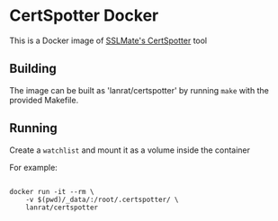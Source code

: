 
# CertSpotter Docker

This is a Docker image of [SSLMate's CertSpotter](https://github.com/SSLMate/certspotter) tool


## Building 

The image can be built as 'lanrat/certspotter' by running `make` with the provided Makefile.

## Running

Create a `watchlist` and mount it as a volume inside the container

For example:

```

docker run -it --rm \
    -v $(pwd)/_data/:/root/.certspotter/ \
    lanrat/certspotter
```

